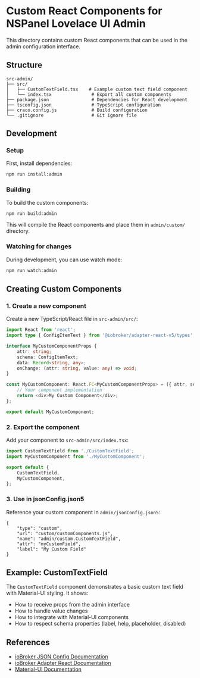 # Custom React Components for NSPanel Lovelace UI Admin

This directory contains custom React components that can be used in the admin configuration interface.

## Structure

```
src-admin/
├── src/
│   ├── CustomTextField.tsx    # Example custom text field component
│   └── index.tsx               # Export all custom components
├── package.json                # Dependencies for React development
├── tsconfig.json               # TypeScript configuration
├── craco.config.js             # Build configuration
└── .gitignore                  # Git ignore file
```

## Development

### Setup

First, install dependencies:

```bash
npm run install:admin
```

### Building

To build the custom components:

```bash
npm run build:admin
```

This will compile the React components and place them in `admin/custom/` directory.

### Watching for changes

During development, you can use watch mode:

```bash
npm run watch:admin
```

## Creating Custom Components

### 1. Create a new component

Create a new TypeScript/React file in `src-admin/src/`:

```typescript
import React from 'react';
import type { ConfigItemText } from '@iobroker/adapter-react-v5/types';

interface MyCustomComponentProps {
    attr: string;
    schema: ConfigItemText;
    data: Record<string, any>;
    onChange: (attr: string, value: any) => void;
}

const MyCustomComponent: React.FC<MyCustomComponentProps> = ({ attr, schema, data, onChange }) => {
    // Your component implementation
    return <div>My Custom Component</div>;
};

export default MyCustomComponent;
```

### 2. Export the component

Add your component to `src-admin/src/index.tsx`:

```typescript
import CustomTextField from './CustomTextField';
import MyCustomComponent from './MyCustomComponent';

export default {
    CustomTextField,
    MyCustomComponent,
};
```

### 3. Use in jsonConfig.json5

Reference your custom component in `admin/jsonConfig.json5`:

```json5
{
    "type": "custom",
    "url": "custom/customComponents.js",
    "name": "admin/custom.CustomTextField",
    "attr": "myCustomField",
    "label": "My Custom Field"
}
```

## Example: CustomTextField

The `CustomTextField` component demonstrates a basic custom text field with Material-UI styling. It shows:

- How to receive props from the admin interface
- How to handle value changes
- How to integrate with Material-UI components
- How to respect schema properties (label, help, placeholder, disabled)

## References

- [ioBroker JSON Config Documentation](https://github.com/ioBroker/ioBroker.admin/blob/master/packages/jsonConfig/README.md#custom)
- [ioBroker Adapter React Documentation](https://github.com/ioBroker/adapter-react-v5)
- [Material-UI Documentation](https://mui.com/)
